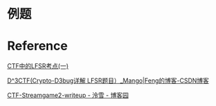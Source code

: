 



# 例题





# Reference


[CTF中的LFSR考点(一)](https://blog.csdn.net/xiao__1bai/article/details/120392307)

[D^3CTF(Crypto-D3bug详解 LFSR题目）\_Mango|Feng的博客-CSDN博客](https://blog.csdn.net/ZoeMG/article/details/123499857 "D^3CTF(Crypto-D3bug详解 LFSR题目）\_Mango|Feng的博客-CSDN博客")


[CTF-Streamgame2-writeup - 泠雪 - 博客园](https://www.cnblogs.com/lingxuer/p/15022256.html "CTF-Streamgame2-writeup - 泠雪 - 博客园")

